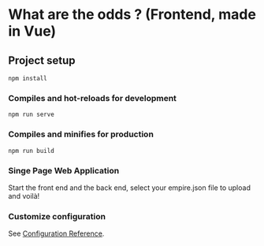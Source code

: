 # What are the odds ? (Frontend, made in Vue)
## Project setup
```
npm install
```

### Compiles and hot-reloads for development
```
npm run serve
```

### Compiles and minifies for production
```
npm run build
```

### Singe Page Web Application
Start the front end and the back end, select your empire.json file to upload and voilà!

### Customize configuration
See [Configuration Reference](https://cli.vuejs.org/config/).
